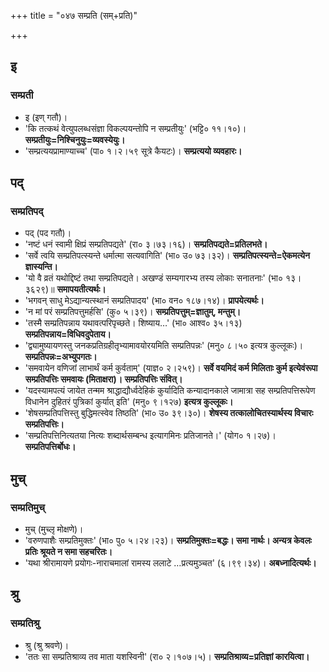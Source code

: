 +++
title = "०४७ सम्प्रति (सम्+प्रति)"

+++

## इ
### सम्प्रती
- इ (इण् गतौ)।
- 'कि तत्कथं वेत्युपलब्धसंज्ञा विकल्पयन्तोपि न सम्प्रतीयुः' (भट्टि० ११।१०)। **सम्प्रतीयुः=निश्चिनुयुः=व्यवस्येयुः।**
- 'सम्प्रत्ययप्रामाण्याच्च' (पा० १।२।५९ सूत्रे कैयटः)। **सम्प्रत्ययो व्यवहारः।**

## पद्
### सम्प्रतिपद्
- पद् (पद गतौ)।
- 'नष्टं धनं स्वामी क्षिप्रं सम्प्रतिपद्यते' (रा० ३।७३।१६)। **सम्प्रतिपद्यते=प्रतिलभते।**
- 'सर्वे त्वयि सम्प्रतिपत्स्यन्ते धर्मात्मा सत्यवागिति' (भा० उ० ७३।३२)। **सम्प्रतिपत्स्यन्ते=ऐकमत्येन ज्ञास्यन्ति।**
- 'यो वै व्रतं यथोद्दिष्टं तथा सम्प्रतिपद्यते। अखण्डं सम्यगारभ्य तस्य लोकाः सनातनाः' (भा० १३।३६२९)॥ **समापयतीत्यर्थः।**
- 'भगवन् साधु मेऽद्यान्यत्स्थानं सम्प्रतिपादय' (भा० वन० १८७।१४)। **प्रापयेत्यर्थः।**
- 'न मां परं सम्प्रतिपत्तुमर्हसि' (कु० ५।३९)। **सम्प्रतिपत्तुम्=ज्ञातुम्, मन्तुम्।**
- 'तस्मै सम्प्रतिपन्नाय यथावत्परिपृच्छते। शिष्याय…' (भा० आश्व० ३५।१३) **सम्प्रतिपन्नाय=विधिवदुपेताय।**
- 'द्व्यामुष्यायणस्तु जनकप्रतिग्रहीतृभ्यामावयोरयमिति सम्प्रतिपन्नः' (मनु० ८।५० इत्यत्र कुल्लूकः)। **सम्प्रतिपन्नः=अभ्युपगतः।**
- 'समवायेन वणिजां लाभार्थं कर्म कुर्वताम्' (याज्ञ० २।२५९)। **सर्वे वयमिदं कर्म मिलिताः कुर्म इत्येवंरूपा सम्प्रतिपत्तिः समवायः (मिताक्षरा)। सम्प्रतिपत्तिः संवित्।**
- 'यदस्यामपत्यं जायेत तन्मम श्राद्धाद्यौर्ध्वदेहिकं कुर्यादिति कन्यादानकाले जामात्रा सह सम्प्रतिपत्तिरूपेण विधानेन दुहितरं पुत्रिकां कुर्यात् इति' (मनु० ९।१२७) **इत्यत्र कुल्लूकः।**
- 'शेषसम्प्रतिपत्तिस्तु बुद्धिमत्स्वेव तिष्ठति' (भा० उ० ३९।३०)। **शेषस्य तत्कालोचितस्यार्थस्य विचारः सम्प्रतिपत्तिः।**
- 'सम्प्रतिपत्तिनित्यतया नित्यः शब्दार्थसम्बन्ध इत्यागमिनः प्रतिजानते।' (योग० १।२७)। **सम्प्रतिपत्तिर्बोधः।**

## मुच्
### सम्प्रतिमुच्
- मुच् (मुच्लृ मोक्षणे)।
- 'वरुणपाशैः सम्प्रतिमुक्तः' (भा० पु० ५।२४।२३)। **सम्प्रतिमुक्तः=बद्धः। समा नार्थः। अन्यत्र केवलः प्रतिः श्रूयते न समा सहचरितः।**
- 'यथा श्रीरामायणे प्रयोगः-नाराचमालां रामस्य ललाटे …प्रत्यमुञ्चत' (६।९९।३४)। **अबध्नादित्यर्थः।**

## श्रु
### सम्प्रतिश्रु
- श्रु (श्रु श्रवणे)।
- 'ततः सा सम्प्रतिश्राव्य तव माता यशस्विनी' (रा० २।१०७।५)। **सम्प्रतिश्राव्य=प्रतिज्ञां कारयित्वा।**
